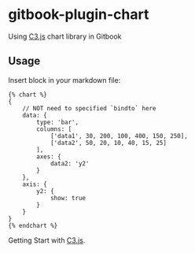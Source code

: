 # gitbook-plugin-chart

Using [C3.js](http://c3js.org/) chart library in Gitbook

## Usage

Insert block in your markdown file:

```
{% chart %}
{
    // NOT need to specified `bindto` here
    data: {
        type: 'bar',
        columns: [
            ['data1', 30, 200, 100, 400, 150, 250],
            ['data2', 50, 20, 10, 40, 15, 25]
        ],
        axes: {
            data2: 'y2'
        }
    },
    axis: {
        y2: {
            show: true
        }
    }
}
{% endchart %}
```

Getting Start with [C3.js](http://c3js.org/gettingstarted.html#customize).
